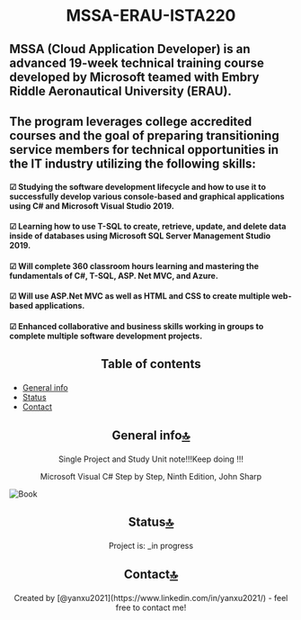 # <p align ="center"> MSSA-ERAU-ISTA220
## MSSA (Cloud Application Developer) is an advanced 19-week technical training course developed by Microsoft teamed with Embry Riddle Aeronautical University (ERAU). 
## The program leverages college accredited courses and the goal of preparing transitioning service members for technical opportunities in the IT industry utilizing the following skills:
#### ☑ Studying the software development lifecycle and how to use it to successfully develop various console-based and graphical applications using C# and Microsoft Visual Studio 2019.
#### ☑ Learning how to use T-SQL to create, retrieve, update, and delete data inside of databases using Microsoft SQL Server Management Studio 2019.
#### ☑ Will complete 360 classroom hours learning and mastering the fundamentals of C#, T-SQL, ASP. Net MVC, and Azure.
#### ☑ Will use ASP.Net MVC as well as HTML and CSS to create multiple web-based applications.
#### ☑ Enhanced collaborative and business skills working in groups to complete multiple software development projects.

## <p align ="center">Table of contents
* [General info](#general-info)
* [Status](#status)
* [Contact](#contact)

## <p align ="center">  General info[🔝](#table-of-contents) </p> 
<p align ="center">Single Project and Study Unit note!!!Keep doing !!!
<p align ="center">Microsoft Visual C# Step by Step, Ninth Edition, John Sharp
<p align ="center"> 
  
  ![Book](https://images-na.ssl-images-amazon.com/images/I/415iwqX-tkL._SX407_BO1,204,203,200_.jpg)
<p align ="center"> 

## <p align ="center"> Status[🔝](#table-of-contents) </p> 
<p align ="center">Project is: _in progress

## <p align ="center"> Contact[🔝](#table-of-contents) </p> 
<p align ="center">Created by [@yanxu2021](https://www.linkedin.com/in/yanxu2021/) - feel free to contact me!
